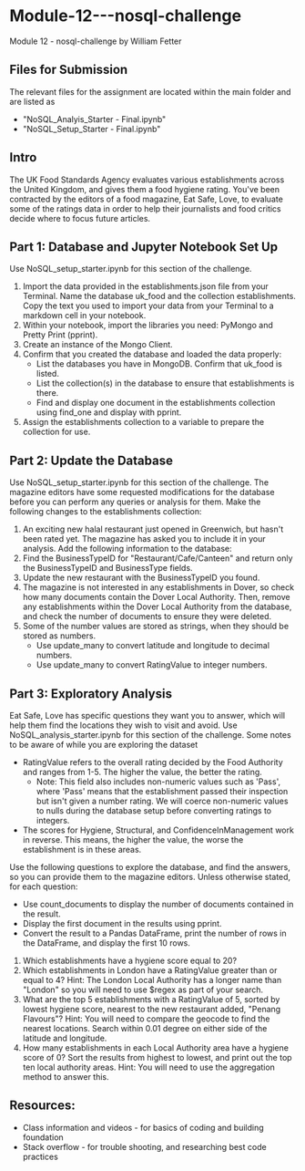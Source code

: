 # Module-12---nosql-challenge
Module 12 - nosql-challenge by William Fetter

## Files for Submission

The relevant files for the assignment are located within the main folder and are listed as 
- "NoSQL_Analyis_Starter - Final.ipynb"
- "NoSQL_Setup_Starter - Final.ipynb"

## Intro

The UK Food Standards Agency evaluates various establishments across the United Kingdom, and gives them a food hygiene rating. You've been contracted by the editors of a food magazine, Eat Safe, Love, to evaluate some of the ratings data in order to help their journalists and food critics decide where to focus future articles.

## Part 1: Database and Jupyter Notebook Set Up

Use NoSQL_setup_starter.ipynb for this section of the challenge.

1. Import the data provided in the establishments.json file from your Terminal. Name the database uk_food and the collection establishments. Copy the text you used to import your data from your Terminal to a markdown cell in your notebook.
2. Within your notebook, import the libraries you need: PyMongo and Pretty Print (pprint).
3. Create an instance of the Mongo Client.
4. Confirm that you created the database and loaded the data properly:
     - List the databases you have in MongoDB. Confirm that uk_food is listed.
     - List the collection(s) in the database to ensure that establishments is there.
     - Find and display one document in the establishments collection using find_one and display with pprint.
5. Assign the establishments collection to a variable to prepare the collection for use.

## Part 2: Update the Database

Use NoSQL_setup_starter.ipynb for this section of the challenge. The magazine editors have some requested modifications for the database before you can perform any queries or analysis for them. Make the following changes to the establishments collection:

1. An exciting new halal restaurant just opened in Greenwich, but hasn't been rated yet. The magazine has asked you to include it in your analysis. Add the following information to the database:
2. Find the BusinessTypeID for "Restaurant/Cafe/Canteen" and return only the BusinessTypeID and BusinessType fields.
3. Update the new restaurant with the BusinessTypeID you found.
4. The magazine is not interested in any establishments in Dover, so check how many documents contain the Dover Local Authority. Then, remove any establishments within the Dover Local Authority from the database, and check the number of documents to ensure they were deleted.
5. Some of the number values are stored as strings, when they should be stored as numbers.
     - Use update_many to convert latitude and longitude to decimal numbers.
     - Use update_many to convert RatingValue to integer numbers.
     
  ## Part 3: Exploratory Analysis

Eat Safe, Love has specific questions they want you to answer, which will help them find the locations they wish to visit and avoid.
Use NoSQL_analysis_starter.ipynb for this section of the challenge.
Some notes to be aware of while you are exploring the dataset
- RatingValue refers to the overall rating decided by the Food Authority and ranges from 1-5. The higher the value, the better the rating.
  - Note: This field also includes non-numeric values such as 'Pass', where 'Pass' means that the establishment passed their inspection but isn't given a number rating. We will coerce non-numeric values to nulls during the database setup before converting ratings to integers.
- The scores for Hygiene, Structural, and ConfidenceInManagement work in reverse. This means, the higher the value, the worse the establishment is in these areas.
  
Use the following questions to explore the database, and find the answers, so you can provide them to the magazine editors.
Unless otherwise stated, for each question: 
- Use count_documents to display the number of documents contained in the result.
- Display the first document in the results using pprint.
- Convert the result to a Pandas DataFrame, print the number of rows in the DataFrame, and display the first 10 rows.

1. Which establishments have a hygiene score equal to 20?
2. Which establishments in London have a RatingValue greater than or equal to 4?
   Hint: The London Local Authority has a longer name than "London" so you will need to use $regex as part of your search.
3. What are the top 5 establishments with a RatingValue of 5, sorted by lowest hygiene score, nearest to the new restaurant added, "Penang Flavours"?
   Hint: You will need to compare the geocode to find the nearest locations. Search within 0.01 degree on either side of the latitude and longitude.
4. How many establishments in each Local Authority area have a hygiene score of 0? Sort the results from highest to lowest, and print out the top ten local authority areas.
   Hint: You will need to use the aggregation method to answer this.

## Resources:
 - Class information and videos - for basics of coding and building foundation
 - Stack overflow - for trouble shooting, and researching best code practices

  
